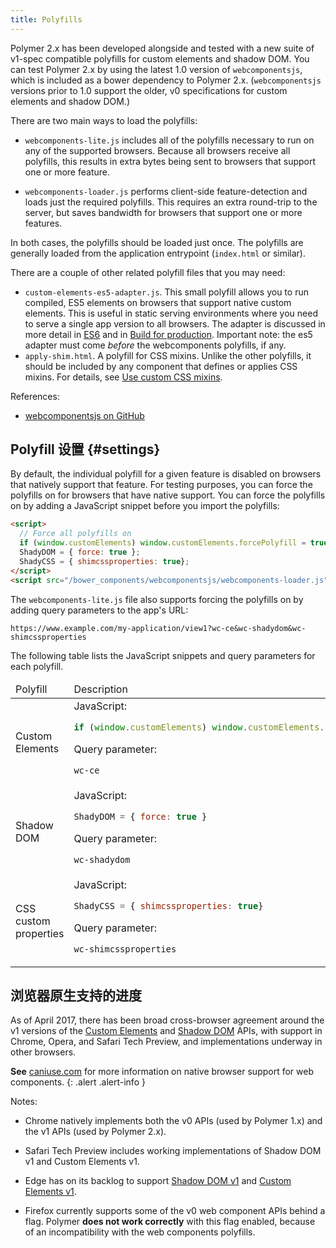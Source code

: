 ```yaml
---
title: Polyfills
---
```


<!--toc -->

Polymer 2.x has been developed alongside and tested with a new suite of v1-spec compatible polyfills
for custom elements and shadow DOM. You can test Polymer 2.x by using the latest 1.0 version of
`webcomponentsjs`, which is included as a bower dependency to Polymer 2.x. (`webcomponentsjs`
 versions prior to 1.0 support the older, v0 specifications for custom elements and shadow DOM.)

There are two main ways to load the polyfills:

*   `webcomponents-lite.js` includes all of the polyfills necessary to run on any of the supported
    browsers. Because all browsers receive all polyfills, this results in extra bytes being sent
    to browsers that support one or more feature.

*   `webcomponents-loader.js` performs client-side feature-detection and loads just the required
    polyfills. This requires an extra round-trip to the server, but saves bandwidth for browsers
    that support one or more features.

In both cases, the polyfills should be loaded just once. The polyfills are generally loaded from the
application entrypoint (`index.html` or similar).

There are a couple of other related polyfill files that you may need:

*   `custom-elements-es5-adapter.js`. This small polyfill allows you to run compiled, ES5 elements
    on browsers that support native custom elements. This is useful in static serving environments
    where you need to serve a single app version to all browsers. The adapter is discussed in more
    detail in [ES6](es6) and in [Build for production](/{{{polymer_version_dir}}}/toolbox/build-for-production).
    Important note: the es5 adapter must come _before_ the webcomponents polyfills, if any.
*   `apply-shim.html`. A polyfill for CSS mixins. Unlike the other polyfills, it should be included
    by any component that defines or applies CSS mixins. For details, see
    [Use custom CSS mixins](/{{{polymer_version_dir}}}/docs/devguide/custom-css-properties#use-custom-css-mixins).

References:
*   [webcomponentsjs on GitHub](https://github.com/webcomponents/webcomponentsjs)

## Polyfill 设置 {#settings}

By default, the individual polyfill for a given feature is disabled on browsers that natively support
that feature. For testing purposes, you can force the polyfills on for browsers that have native
support. You can force the polyfills on by adding a JavaScript snippet before you
import the polyfills:

```html
<script>
  // Force all polyfills on
  if (window.customElements) window.customElements.forcePolyfill = true;
  ShadyDOM = { force: true };
  ShadyCSS = { shimcssproperties: true};
</script>
<script src="/bower_components/webcomponentsjs/webcomponents-loader.js"></script>
```

The `webcomponents-lite.js` file also supports forcing the polyfills on by adding query parameters to
the app's URL:

`https://www.example.com/my-application/view1?wc-ce&wc-shadydom&wc-shimcssproperties`

The following table lists the JavaScript snippets and query parameters for each polyfill.

<table>
<thead>
<tr>
  <td>
    Polyfill
  </td>
  <td>
    Description
  </td>
</tr>
</thead>
<tbody>
 <tr>
    <td>
      Custom Elements
    </td>
    <td>
JavaScript:

```js
if (window.customElements) window.customElements.forcePolyfill = true;
```

Query parameter:

`wc-ce`
    </td>
  </tr>
  <tr>
    <td>
      Shadow DOM
    </td>
    <td>
JavaScript:

```js
ShadyDOM = { force: true }
```

Query parameter:

`wc-shadydom`
    </td>
  </tr>
    <tr>
    <td>
      CSS custom properties
    </td>
    <td>
JavaScript:

```js
ShadyCSS = { shimcssproperties: true}
```

Query parameter:

`wc-shimcssproperties`
    </td>
  </tr>
</tbody>
</table>



## 浏览器原生支持的进度

As of April 2017, there has been broad cross-browser agreement around the v1 versions of the [Custom
Elements](https://w3c.github.io/webcomponents/spec/custom/) and [Shadow
DOM](https://w3c.github.io/webcomponents/spec/shadow/) APIs, with support in Chrome, Opera, and
Safari Tech Preview, and implementations underway in other browsers.

**See** [caniuse.com](http://caniuse.com/) for more information on native browser support for web
components.
{: .alert .alert-info }

Notes:

-   Chrome natively implements both the v0 APIs (used by Polymer 1.x) and the v1 APIs
    (used by Polymer 2.x).

-   Safari Tech Preview includes working implementations of Shadow DOM v1 and Custom Elements v1.

-   Edge has on its backlog to support [Shadow
    DOM v1](https://wpdev.uservoice.com/forums/257854-microsoft-edge-developer/suggestions/6263785-shadow-dom-unprefixed)
    and [Custom Elements v1](https://wpdev.uservoice.com/forums/257854-microsoft-edge-developer/suggestions/6261298-custom-elements).

-   Firefox currently supports some of the v0 web component APIs behind a flag. Polymer
    **does not work correctly** with this flag enabled, because of an incompatibility with the web
    components polyfills.
